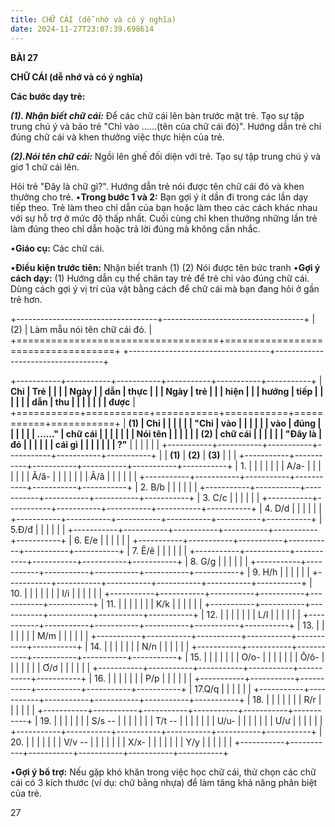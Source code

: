 ```yaml
---
title: CHỮ CÁI (dễ nhớ và có ý nghĩa)
date: 2024-11-27T23:07:39.698614
---
```

**BÀI 27**

**CHỮ CÁI (dễ nhớ và có ý nghĩa)**

**Các bước dạy trẻ:**

***(1). Nhận biết chữ cái:*** Để các chữ cái lên bàn trước mặt trẻ.
Tạo sự tập trung chú ý và bảo trẻ "Chỉ vào ......(tên của chữ cái
đó)". Hướng dẫn trẻ chỉ đúng chữ cái và khen thưởng việc thực hiện của
trẻ.

***(2).Nói tên chữ cái:*** Ngồi lên ghế đối diện với trẻ. Tạo sự tập
trung chú ý và giơ 1 chữ cái lên.

Hỏi trẻ "Đây là chữ gì?". Hướng dẫn trẻ nói được tên chữ cái đó và
khen thưởng cho trẻ. •**Trong bước 1 và 2:** Bạn gợi ý ít dần đi trong
các lần dạy tiếp theo. Trẻ làm theo chỉ dẫn của bạn hoặc làm theo các
cách khác nhau với sự hỗ trợ ở mức độ thấp nhất. Cuối cùng chỉ khen
thưởng những lần trẻ làm đúng theo chỉ dẫn hoặc trả lời đúng mà không
cần nhắc.

•**Giáo cụ:** Các chữ cái.

•**Điều kiện trước tiên:**
Nhận biết tranh (1)
(2) Nói được tên bức tranh
•**Gợi ý cách dạy:**
(1) Hướng dẫn cụ thể chân tay trẻ để trẻ chỉ vào đúng chữ cái. Dùng
cách gợi ý vị trí của vật bằng cách để chữ cái mà bạn đang hỏi ở gần
trẻ hơn.

+-----------------------------------+-----------------------------------+
| (2)                             | Làm mẫu nói tên chữ cái đó.     |
+===================================+===================================+
+-----------------------------------+-----------------------------------+

+-----------+-----------+-----------+-----------+-----------+-----------+
| **Chỉ     | **Trẻ     |           |           |         | **Ngày  |
| dẫn**     | thực      |           |           | **Ngày** | trẻ     |
|           | hiện**    |           |           | **hướng | tiếp    |
|           |           |           |           | dẫn**   | thu     |
|           |           |           |           |           | được**  |
+===========+===========+===========+===========+===========+===========+
| **(1)   | **Chỉ   |           |           |           |           |
| "Chỉ    | vào     |           |           |           |           |
| vào     | đúng    |           |           |           |           |
| ......"** | chữ cái |           |           |           |           |
|           | Nói tên |           |           |           |           |
| **(2)     | chữ cái |           |           |           |           |
| "Đây là   | đó**    |           |           |           |           |
| cái gì    |           |           |           |           |           |
| ?"**      |           |           |           |           |           |
+-----------+-----------+-----------+-----------+-----------+-----------+
|           | **(1)**   | **(2)**   | **(3)**   |           |           |
+-----------+-----------+-----------+-----------+-----------+-----------+
| 1.     |           |           |           |           |           |
| A/a-    |           |           |           |           |           |
| Ă/ă-    |           |           |           |           |           |
| Â/â     |           |           |           |           |           |
+-----------+-----------+-----------+-----------+-----------+-----------+
| 2. B/b |           |           |           |           |           |
+-----------+-----------+-----------+-----------+-----------+-----------+
| 3. C/c |           |           |           |           |           |
+-----------+-----------+-----------+-----------+-----------+-----------+
| 4. D/d |           |           |           |           |           |
+-----------+-----------+-----------+-----------+-----------+-----------+
| 5.Đ/đ   |           |           |           |           |           |
+-----------+-----------+-----------+-----------+-----------+-----------+
| 6. E/e |           |           |           |           |           |
+-----------+-----------+-----------+-----------+-----------+-----------+
| 7. Ê/ê |           |           |           |           |           |
+-----------+-----------+-----------+-----------+-----------+-----------+
| 8. G/g |           |           |           |           |           |
+-----------+-----------+-----------+-----------+-----------+-----------+
| 9. H/h |           |           |           |           |           |
+-----------+-----------+-----------+-----------+-----------+-----------+
| 10.    |           |           |           |           |           |
| I/i     |           |           |           |           |           |
+-----------+-----------+-----------+-----------+-----------+-----------+
| 11.    |           |           |           |           |           |
| K/k     |           |           |           |           |           |
+-----------+-----------+-----------+-----------+-----------+-----------+
| 12.    |           |           |           |           |           |
| L/l     |           |           |           |           |           |
+-----------+-----------+-----------+-----------+-----------+-----------+
| 13.    |           |           |           |           |           |
| M/m     |           |           |           |           |           |
+-----------+-----------+-----------+-----------+-----------+-----------+
| 14.    |           |           |           |           |           |
| N/n     |           |           |           |           |           |
+-----------+-----------+-----------+-----------+-----------+-----------+
| 15.    |           |           |           |           |           |
| O/o-    |           |           |           |           |           |
| Ô/ô-    |           |           |           |           |           |
| Ơ/ơ     |           |           |           |           |           |
+-----------+-----------+-----------+-----------+-----------+-----------+
| 16.    |           |           |           |           |           |
| P/p     |           |           |           |           |           |
+-----------+-----------+-----------+-----------+-----------+-----------+
| 17.Q/q  |           |           |           |           |           |
+-----------+-----------+-----------+-----------+-----------+-----------+
| 18.    |           |           |           |           |           |
| R/r     |           |           |           |           |           |
+-----------+-----------+-----------+-----------+-----------+-----------+
| 19.    |           |           |           |           |           |
| S/s --  |           |           |           |           |           |
| T/t --  |           |           |           |           |           |
| U/u-    |           |           |           |           |           |
| Ư/ư     |           |           |           |           |           |
+-----------+-----------+-----------+-----------+-----------+-----------+
| 20.    |           |           |           |           |           |
| V/v --  |           |           |           |           |           |
| X/x-    |           |           |           |           |           |
| Y/y     |           |           |           |           |           |
+-----------+-----------+-----------+-----------+-----------+-----------+

•**Gợi ý bổ trợ:** Nếu gặp khó khăn trong việc học chữ cái, thử chọn
các chữ cái có 3 kích thước (ví dụ: chữ bằng nhựa) để làm tăng khả
năng phân biệt của trẻ.

27

